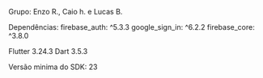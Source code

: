 Grupo: Enzo R., Caio h. e Lucas B.

Dependências: firebase_auth: ^5.3.3
google_sign_in: ^6.2.2
firebase_core: ^3.8.0
 
Flutter 3.24.3
Dart 3.5.3
 
Versão minima do SDK: 23
